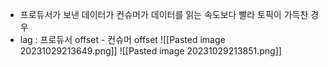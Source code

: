 
- 프로듀서가 보낸 데이터가 컨슈머가 데이터를 읽는 속도보다 빨라 토픽이 가득찬 경우
- lag : 프로듀서 offset - 컨슈머 offset
![[Pasted image 20231029213649.png]]
![[Pasted image 20231029213851.png]]